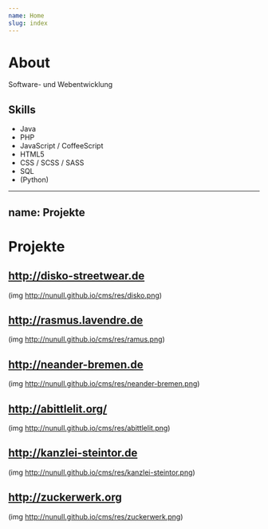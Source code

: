 ```yaml
---
name: Home
slug: index
---
```


# About
Software- und Webentwicklung

## Skills
- Java
- PHP
- JavaScript / CoffeeScript
- HTML5
- CSS / SCSS / SASS
- SQL
- (Python)

---
name: Projekte
---

# Projekte

## http://disko-streetwear.de
(img http://nunull.github.io/cms/res/disko.png)

## http://rasmus.lavendre.de
(img http://nunull.github.io/cms/res/ramus.png)

## http://neander-bremen.de
(img http://nunull.github.io/cms/res/neander-bremen.png)

## http://abittlelit.org/
(img http://nunull.github.io/cms/res/abittlelit.png)

## http://kanzlei-steintor.de
(img http://nunull.github.io/cms/res/kanzlei-steintor.png)

## http://zuckerwerk.org
(img http://nunull.github.io/cms/res/zuckerwerk.png)